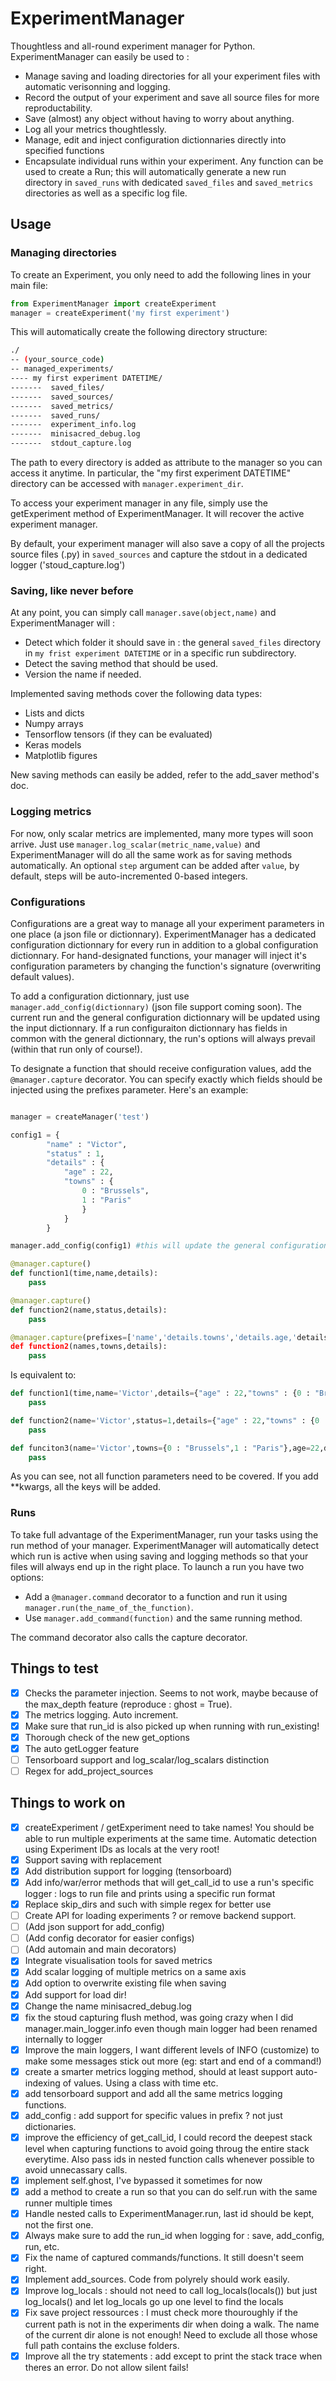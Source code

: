 # ExperimentManager

Thoughtless and all-round experiment manager for Python. ExperimentManager can easily be used to :

- Manage saving and loading directories for all your experiment files with automatic verisonning and logging.
- Record the output of your experiment and save all source files for more reproductability.
- Save (almost) any object without having to worry about anything.
- Log all your metrics thoughtlessly.
- Manage, edit and inject configuration dictionnaries directly into specified functions
- Encapsulate individual runs within your experiment. Any function can be used to create a Run; this will automatically generate a new run directory in ```saved_runs``` with dedicated ```saved_files``` and ```saved_metrics```  directories as well as a specific log file. 

## Usage

### Managing directories

To create an Experiment, you only need to add the following lines in your main file:

```Python
from ExperimentManager import createExperiment
manager = createExperiment('my first experiment')
```

This will automatically create the following directory structure:

```bash
./
-- (your_source_code)
-- managed_experiments/
---- my first experiment DATETIME/
-------  saved_files/
-------  saved_sources/
-------  saved_metrics/
-------  saved_runs/
-------  experiment_info.log
-------  minisacred_debug.log
-------  stdout_capture.log
```

The path to every directory is added as attribute to the manager so you can access it anytime. In particular, the "my first experiment DATETIME" directory can be accessed with ```manager.experiment_dir```.

To access your experiment manager in any file, simply use the getExperiment method of ExperimentManager. It will recover the active experiment manager.

By default, your experiment manager will also save a copy of all the projects source files (.py) in ```saved_sources``` and capture the stdout in a dedicated logger ('stoud_capture.log')

### Saving, like never before

At any point, you can simply call ```manager.save(object,name)``` and ExperimentManager will :

- Detect which folder it should save in : the general ```saved_files``` directory in ```my frist experiment DATETIME``` or in a specific run subdirectory.
- Detect the saving method that should be used.
- Version the name if needed.

Implemented saving methods cover the following data types:

- Lists and dicts
- Numpy arrays
- Tensorflow tensors (if they can be evaluated)
- Keras models
- Matplotlib figures

New saving methods can easily be added, refer to the add_saver method's doc.

### Logging metrics

For now, only scalar metrics are implemented, many more types will soon arrive. Just use ```manager.log_scalar(metric_name,value)``` and ExperimentManager will do all the same work as for saving methods automatically. An optional ```step``` argument can be added after ```value```, by default, steps will be auto-incremented 0-based integers.

### Configurations

Configurations are a great way to manage all your experiment parameters in one place (a json file or dictionnary). ExperimentManager has a dedicated configuration dictionnary for every run in addition to a global configuration dictionnary. For hand-designated functions, your manager will inject it's configuration parameters by changing the function's signature (overwriting default values).

To add a configuration dictionnary, just use ```manager.add_config(dictionnary)``` (json file support coming soon). The current run and the general configuration dictionnary will be updated using the input dictionnary. If a run configuraiton dictionnary has fields in common with the general dictionnary, the run's options will always prevail (within that run only of course!).

To designate a function that should receive configuration values, add the ```@manager.capture``` decorator. You can specify exactly which fields should be injected using the prefixes parameter. Here's an example: 

```Python

manager = createManager('test')

config1 = { 
		"name" : "Victor",
		"status" : 1,
		"details" : {
			"age" : 22,
			"towns" : {
				0 : "Brussels",
				1 : "Paris"
				}
			}	
		}

manager.add_config(config1) #this will update the general configurations dict since we are not in a run

@manager.capture()
def function1(time,name,details):
    pass

@manager.capture()
def function2(name,status,details):
    pass

@manager.capture(prefixes=['name','details.towns','details.age,'details'])
def function2(names,towns,details):
    pass
```

Is equivalent to:

```Python
def function1(time,name='Victor',details={"age" : 22,"towns" : {0 : "Brussels",1 : "Paris"}}):
    pass

def function2(name='Victor',status=1,details={"age" : 22,"towns" : {0 : "Brussels",1 : "Paris"}}):
    pass

def funciton3(name='Victor',towns={0 : "Brussels",1 : "Paris"},age=22,details={"age" : 22,"towns" : {0 : "Brussels",1 : "Paris"}}):
    pass
```

As you can see, not all function parameters need to be covered. If you add **kwargs, all the keys will be added.

### Runs

To take full advantage of the ExperimentManager, run your tasks using the run method of your manager.
ExperimentManager will automatically detect which run is active when using saving and logging methods so that your files will always end up in the right place. To launch a run you have two options:

- Add a ```@manager.command``` decorator to a function and run it using ```manager.run(the_name_of_the_function)```.
- Use ```manager.add_command(function)``` and the same running method.

The command decorator also calls the capture decorator.

## Things to test

- [x] Checks the parameter injection. Seems to not work, maybe because of the max_depth feature (reproduce : ghost = True).
- [x] The metrics logging. Auto increment.
- [x] Make sure that run_id is also picked up when running with run_existing!
- [x] Thorough check of the new get_options
- [x] The auto getLogger feature
- [ ] Tensorboard support and log_scalar/log_scalars distinction
- [ ] Regex for add_project_sources

## Things to work on

- [x] createExperiment / getExperiment need to take names! You should be able to run multiple experiments at the same time. Automatic detection using Experiment IDs as locals at the very root!
- [x] Support saving with replacement
- [x] Add distribution support for logging (tensorboard)
- [x] Add info/war/error methods that will get_call_id to use a run's specific logger : logs to run file and prints using a specific run format
- [x] Replace skip_dirs and such with simple regex for better use
- [ ] Create API for loading experiments ? or remove backend support.
- [ ] (Add json support for add_config)
- [ ] (Add config decorator for easier configs)
- [ ] (Add automain and main decorators)
- [x] Integrate visualisation tools for saved metrics
- [x] Add scalar logging of multiple metrics on a same axis
- [x] Add option to overwrite existing file when saving
- [x] Add support for load dir!
- [x] Change the name minisacred_debug.log
- [x] fix the stoud capturing flush method, was going crazy when I did manager.main_logger.info even though main logger had been renamed internally to logger
- [x] Improve the main loggers, I want different levels of INFO (customize) to make some messages stick out more (eg: start and end of a command!)
- [x] create a smarter metrics logging method, should at least support auto-indexing of values. Using a class with time etc.
- [x] add tensorboard support and add all the same metrics logging functions.
- [x] add_config : add support for specific values in prefix ? not just dictionaries. 
- [x] improve the efficiency of get_call_id, I could record the deepest stack level when capturing functions to avoid going throug the entire stack everytime. Also pass ids in nested function calls whenever possible to avoid unnecassary calls.
- [x] implement self.ghost, I've bypassed it sometimes for now
- [x] add a method to create a run so that you can do self.run with the same runner multiple times
- [x] Handle nested calls to ExperimentManager.run, last id should be kept, not the first one.
- [x] Always make sure to add the run_id when logging for : save, add_config, run, etc.
- [x] Fix the name of captured commands/functions. It still doesn't seem right.
- [x] Implement add_sources. Code from polyrely should work easily.
- [x] Improve log_locals : should not need to call log_locals(locals()) but just log_locals() and let log_locals go up one level to find the locals
- [x] Fix save project ressources : I must check more thouroughly if the current path is not in the experiments dir when doing a walk. The name of the current dir alone is not enough! Need to exclude all those whose full path contains the excluse folders.
- [x] Improve all the try statements : add except to print the stack trace when theres an error. Do not allow silent fails!